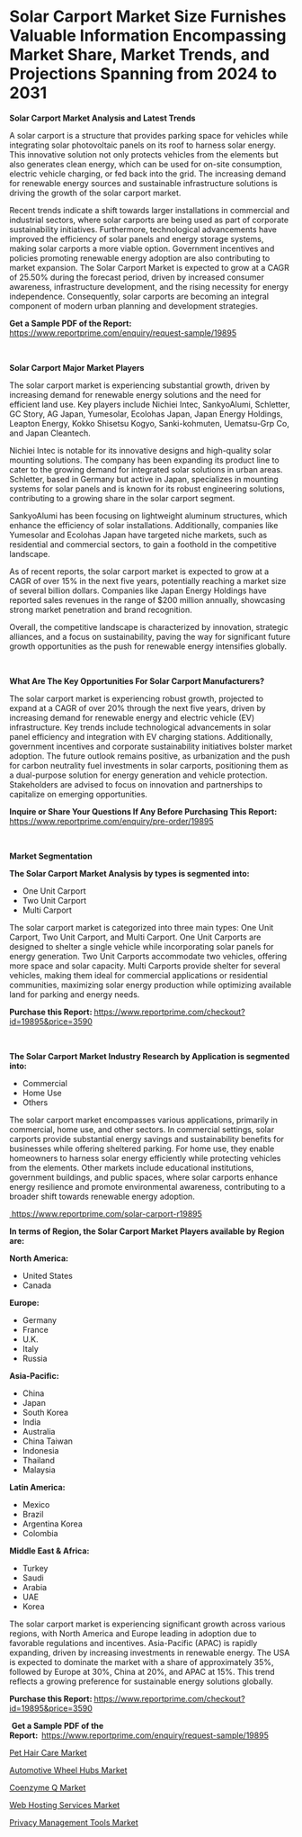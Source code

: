 <p><h1>Solar Carport Market Size Furnishes Valuable Information Encompassing Market Share, Market Trends, and Projections Spanning from 2024 to 2031</h1></p><p><strong>Solar Carport Market Analysis and Latest Trends</strong></p>
<p><p>A solar carport is a structure that provides parking space for vehicles while integrating solar photovoltaic panels on its roof to harness solar energy. This innovative solution not only protects vehicles from the elements but also generates clean energy, which can be used for on-site consumption, electric vehicle charging, or fed back into the grid. The increasing demand for renewable energy sources and sustainable infrastructure solutions is driving the growth of the solar carport market.</p><p>Recent trends indicate a shift towards larger installations in commercial and industrial sectors, where solar carports are being used as part of corporate sustainability initiatives. Furthermore, technological advancements have improved the efficiency of solar panels and energy storage systems, making solar carports a more viable option. Government incentives and policies promoting renewable energy adoption are also contributing to market expansion. The Solar Carport Market is expected to grow at a CAGR of 25.50% during the forecast period, driven by increased consumer awareness, infrastructure development, and the rising necessity for energy independence. Consequently, solar carports are becoming an integral component of modern urban planning and development strategies.</p></p>
<p><strong>Get a Sample PDF of the Report:&nbsp;</strong> <a href="https://www.reportprime.com/enquiry/request-sample/19895?utm_campaign=112&utm_medium=2&utm_source=Github&utm_content=ia&utm_term=23112024&utm_id=solar-carport">https://www.reportprime.com/enquiry/request-sample/19895</a></p>
<p>&nbsp;</p>
<p><strong>Solar Carport Major Market Players</strong></p>
<p><p>The solar carport market is experiencing substantial growth, driven by increasing demand for renewable energy solutions and the need for efficient land use. Key players include Nichiei Intec, SankyoAlumi, Schletter, GC Story, AG Japan, Yumesolar, Ecolohas Japan, Japan Energy Holdings, Leapton Energy, Kokko Shisetsu Kogyo, Sanki-kohmuten, Uematsu-Grp Co, and Japan Cleantech.</p><p>Nichiei Intec is notable for its innovative designs and high-quality solar mounting solutions. The company has been expanding its product line to cater to the growing demand for integrated solar solutions in urban areas. Schletter, based in Germany but active in Japan, specializes in mounting systems for solar panels and is known for its robust engineering solutions, contributing to a growing share in the solar carport segment.</p><p>SankyoAlumi has been focusing on lightweight aluminum structures, which enhance the efficiency of solar installations. Additionally, companies like Yumesolar and Ecolohas Japan have targeted niche markets, such as residential and commercial sectors, to gain a foothold in the competitive landscape.</p><p>As of recent reports, the solar carport market is expected to grow at a CAGR of over 15% in the next five years, potentially reaching a market size of several billion dollars. Companies like Japan Energy Holdings have reported sales revenues in the range of $200 million annually, showcasing strong market penetration and brand recognition.</p><p>Overall, the competitive landscape is characterized by innovation, strategic alliances, and a focus on sustainability, paving the way for significant future growth opportunities as the push for renewable energy intensifies globally.</p></p>
<p>&nbsp;</p>
<p><strong>What Are The Key Opportunities For Solar Carport Manufacturers?</strong></p>
<p><p>The solar carport market is experiencing robust growth, projected to expand at a CAGR of over 20% through the next five years, driven by increasing demand for renewable energy and electric vehicle (EV) infrastructure. Key trends include technological advancements in solar panel efficiency and integration with EV charging stations. Additionally, government incentives and corporate sustainability initiatives bolster market adoption. The future outlook remains positive, as urbanization and the push for carbon neutrality fuel investments in solar carports, positioning them as a dual-purpose solution for energy generation and vehicle protection. Stakeholders are advised to focus on innovation and partnerships to capitalize on emerging opportunities.</p></p>
<p><strong>Inquire or Share Your Questions If Any Before Purchasing This Report:</strong> <a href="https://www.reportprime.com/enquiry/pre-order/19895?utm_campaign=112&utm_medium=2&utm_source=Github&utm_content=ia&utm_term=23112024&utm_id=solar-carport">https://www.reportprime.com/enquiry/pre-order/19895</a></p>
<p>&nbsp;</p>
<p><strong>Market Segmentation</strong></p>
<p><strong>The Solar Carport Market Analysis by types is segmented into:</strong></p>
<p><ul><li>One Unit Carport</li><li>Two Unit Carport</li><li>Multi Carport</li></ul></p>
<p><p>The solar carport market is categorized into three main types: One Unit Carport, Two Unit Carport, and Multi Carport. One Unit Carports are designed to shelter a single vehicle while incorporating solar panels for energy generation. Two Unit Carports accommodate two vehicles, offering more space and solar capacity. Multi Carports provide shelter for several vehicles, making them ideal for commercial applications or residential communities, maximizing solar energy production while optimizing available land for parking and energy needs.</p></p>
<p><strong>Purchase this Report:&nbsp;</strong><a href="https://www.reportprime.com/checkout?id=19895&price=3590&utm_campaign=112&utm_medium=2&utm_source=Github&utm_content=ia&utm_term=23112024&utm_id=solar-carport">https://www.reportprime.com/checkout?id=19895&price=3590</a></p>
<p>&nbsp;</p>
<p><strong>The Solar Carport Market Industry Research by Application is segmented into:</strong></p>
<p><ul><li>Commercial</li><li>Home Use</li><li>Others</li></ul></p>
<p><p>The solar carport market encompasses various applications, primarily in commercial, home use, and other sectors. In commercial settings, solar carports provide substantial energy savings and sustainability benefits for businesses while offering sheltered parking. For home use, they enable homeowners to harness solar energy efficiently while protecting vehicles from the elements. Other markets include educational institutions, government buildings, and public spaces, where solar carports enhance energy resilience and promote environmental awareness, contributing to a broader shift towards renewable energy adoption.</p></p>
<p><a href="https://www.reportprime.com/solar-carport-r19895?utm_campaign=112&utm_medium=2&utm_source=Github&utm_content=ia&utm_term=23112024&utm_id=solar-carport">&nbsp;https://www.reportprime.com/solar-carport-r19895</a></p>
<p><strong>In terms of Region, the Solar Carport Market Players available by Region are:</strong></p>
<p>
    <p> <strong> North America: </strong>
        <ul>
            <li>United States</li>
            <li>Canada</li>
        </ul>
        </p> 
    <p> <strong> Europe: </strong>
        <ul>
            <li>Germany</li>
            <li>France</li>
            <li>U.K.</li>
            <li>Italy</li>
            <li>Russia</li>
        </ul>
        </p> 
    <p> <strong> Asia-Pacific: </strong>
        <ul>
            <li>China</li>
            <li>Japan</li>
            <li>South Korea</li>
            <li>India</li>
            <li>Australia</li>
            <li>China Taiwan</li>
            <li>Indonesia</li>
            <li>Thailand</li>
            <li>Malaysia</li>
        </ul>
        </p> 
    <p> <strong> Latin America: </strong>
        <ul>
            <li>Mexico</li>
            <li>Brazil</li>
            <li>Argentina Korea</li>
            <li>Colombia</li>
        </ul>
        </p> 
    <p> <strong> Middle East & Africa: </strong>
        <ul>
            <li>Turkey</li>
            <li>Saudi</li>
            <li>Arabia</li>
            <li>UAE</li>
            <li>Korea</li>
        </ul>
    </p>
    </p>
<p><p>The solar carport market is experiencing significant growth across various regions, with North America and Europe leading in adoption due to favorable regulations and incentives. Asia-Pacific (APAC) is rapidly expanding, driven by increasing investments in renewable energy. The USA is expected to dominate the market with a share of approximately 35%, followed by Europe at 30%, China at 20%, and APAC at 15%. This trend reflects a growing preference for sustainable energy solutions globally.</p></p>
<p><strong>Purchase this Report: </strong><a href="https://www.reportprime.com/checkout?id=19895&price=3590&utm_campaign=112&utm_medium=2&utm_source=Github&utm_content=ia&utm_term=23112024&utm_id=solar-carport">https://www.reportprime.com/checkout?id=19895&price=3590</a></p>
<p>&nbsp;<strong>Get a Sample PDF of the Report:&nbsp;&nbsp;</strong><a href="https://www.reportprime.com/enquiry/request-sample/19895?utm_campaign=112&utm_medium=2&utm_source=Github&utm_content=ia&utm_term=23112024&utm_id=solar-carport">https://www.reportprime.com/enquiry/request-sample/19895</a></p>
<p><strong></strong></p>
<p><p><a href="https://www.linkedin.com/pulse/comprehensive-study-pet-hair-care-market-projected-cagr-drcfe?utm_campaign=112&utm_medium=2&utm_source=Github&utm_content=ia&utm_term=23112024&utm_id=solar-carport">Pet Hair Care Market</a></p><p><a href="https://github.com/santosh758595/Market-Research-Report-List-6/blob/main/automotive-wheel-hubs-market.md?utm_campaign=112&utm_medium=2&utm_source=Github&utm_content=ia&utm_term=23112024&utm_id=solar-carport">Automotive Wheel Hubs Market</a></p><p><a href="https://www.linkedin.com/pulse/coenzyme-q-market-outlook-2024-2031-company-profiles-geographic-adgxf?utm_campaign=112&utm_medium=2&utm_source=Github&utm_content=ia&utm_term=23112024&utm_id=solar-carport">Coenzyme Q Market</a></p><p><a href="https://issuu.com/reportprime-2/docs/web-hosting-services-market-size-20_6e4f1ec426b72a?utm_campaign=112&utm_medium=2&utm_source=Github&utm_content=ia&utm_term=23112024&utm_id=solar-carport">Web Hosting Services Market</a></p><p><a href="https://issuu.com/reportprime-2/docs/privacy-management-tools-market-siz_a23a88d88e8d0d?utm_campaign=112&utm_medium=2&utm_source=Github&utm_content=ia&utm_term=23112024&utm_id=solar-carport">Privacy Management Tools Market</a></p></p>